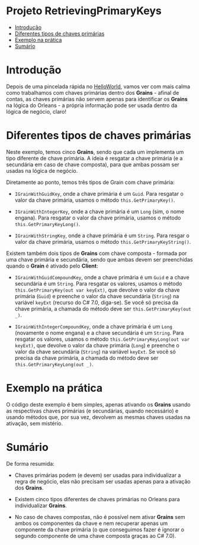 # Projeto RetrievingPrimaryKeys

- [Introdução](#introdução)
- [Diferentes tipos de chaves primárias](#diferentes-tipos-de-chaves-primárias)
- [Exemplo na prática](#exemplo-na-prática)
- [Sumário](#sumário)

# Introdução

Depois de uma pincelada rápida no [HelloWorld][HelloWorld], vamos ver com mais calma como trabalhamos com chaves primárias dentro dos **Grains** - afinal de contas, as chaves primárias não servem apenas para identificar os **Grains** na lógica do Orleans - a própria informação pode ser usada dentro da lógica de negócio, claro!

# Diferentes tipos de chaves primárias

Neste exemplo, temos cinco **Grains**, sendo que cada um implementa um tipo diferente de chave primária. A ideia é resgatar a chave primária (e a secundária em caso de chave composta), para que ambas possam ser usadas na lógica de negócio.

Diretamente ao ponto, temos três tipos de Grain com chave primária:

- `IGrainWithGuidKey`, onde a chave primária é um `Guid`. Para resgatar o valor da chave primária, usamos o método `this.GetPrimaryKey()`.

- `IGrainWithIntegerKey`, onde a chave primária é um `Long` (sim, o nome engana). Para resgatar o valor da chave primária, usamos o método `this.GetPrimaryKeyLong()`.

- `IGrainWithStringKey`, onde a chave primária é um `String`. Para resgar o valor da chave primária, usamos o método `this.GetPrimaryKeyString()`.

Existem também dois tipos de **Grains** com chave composta - formada por uma chave primária e secundária, sendo que ambas devem ser preenchidas quando o **Grain** é ativado pelo **Client**:

- `IGrainWithGuidCompoundKey`, onde a chave primária é um `Guid` e a chave secundária é um `String`. Para resgatar os valores, usamos o método `this.GetPrimaryKey(out var keyExt)`, que devolve o valor da chave primária (`Guid`) e preenche o valor da chave secundária (`String`) na variável `keyExt` (recurso do C# 7.0, diga-se). Se você só precisa da chave primária, a chamada do método deve ser `this.GetPrimaryKey(out _)`.

- `IGrainWithIntegerCompoundKey`, onde a chave primária é um `Long` (novamente o nome engana) e a chave secundária é um `String`. Para resgatar os valores, usamos o método `this.GetPrimaryKeyLong(out var keyExt)`, que devolve o valor da chave primária (`Long`) e preenche o valor da chave secundária (`String`) na variável `keyExt`. Se você só precisa da chave primária, a chamada do método deve ser `this.GetPrimaryKeyLong(out _)`.

# Exemplo na prática

O código deste exemplo é bem simples, apenas ativando os **Grains** usando as respectivas chaves primárias (e secundárias, quando necessário) e usando métodos que, por sua vez, devolvem as mesmas chaves usadas na ativação, sem mistério.

# Sumário

De forma resumida:

- Chaves primárias podem (e devem) ser usadas para individualizar a regra de negócio, elas não precisam ser usadas apenas para a ativação dos **Grains**.

- Existem cinco tipos diferentes de chaves primárias no Orleans para individualizar **Grains**.

- No caso de chaves compostas, não é possível nem ativar **Grains** sem ambos os componentes da chave e nem recuperar apenas um componente da chave primária (o que conseguimos fazer é ignorar o segundo componente de uma chave composta graças ao C# 7.0).

[HelloWorld]: https://github.com/prrandrade/OrleansStudy/tree/master/Projects/01-HelloWorld